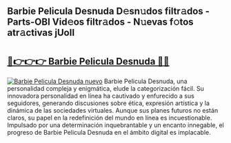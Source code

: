 ## Barbie Pelicula Desnuda D𝚎sn𝚞dos filtr𝚊dos - Parts-OBI Vid𝚎os filtr𝚊dos - N𝚞evas f𝚘tos atr𝚊ctivas jUoII

# <h2><a href="http://mb6uhb.tromn.icu/?c=Barbie+Pelicula+Desnuda">🔗👉👉👉 Barbie Pelicula Desnuda 🔗🔗</a></h2>

[![Barbie Pelicula Desnuda nuevo](https://i.imgur.com/pEAQMta.gif)](http://mb6uhb.tromn.icu/?c=Barbie+Pelicula+Desnuda)
Barbie Pelicula Desnuda, una personalidad compleja y enigmática, elude la categorización fácil. Su innovadora personalidad en línea ha cautivado y enfurecido a sus seguidores, generando discusiones sobre ética, expresión artística y la dinámica de las sociedades virtuales. Aunque sus planes futuros no están claros, su papel en la redefinición del mundo en línea es incuestionable. Impulsado por una determinación inquebrantable y un encanto innegable, el progreso de Barbie Pelicula Desnuda en el ámbito digital es implacable.
